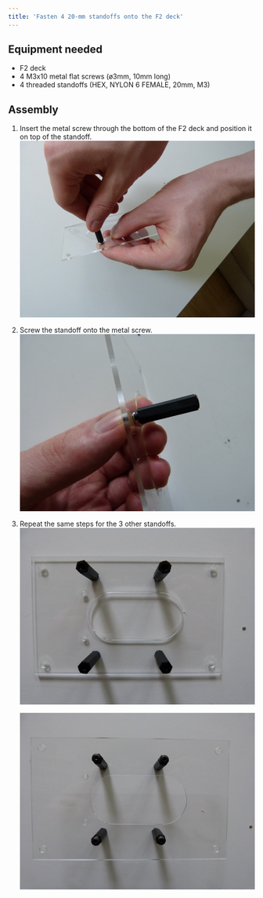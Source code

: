 ```yaml
---
title: 'Fasten 4 20-mm standoffs onto the F2 deck'
---
```


## Equipment needed

* F2 deck
* 4 M3x10 metal flat screws \(ø3mm, 10mm long\)
* 4 threaded standoffs \(HEX, NYLON 6 FEMALE, 20mm, M3\)


## Assembly

1. Insert the metal screw through the bottom of the F2 deck and position it on top of the standoff.    
    ![](P1090044.jpg)  
2. Screw the standoff onto the metal screw.    
    ![](P1090042.jpg)  
3. Repeat the same steps for the 3 other standoffs.    
    ![](P1080940.jpg)
    
    ![](P1080941.jpg)



